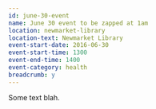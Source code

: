 ```yaml
---
id: june-30-event
name: June 30 event to be zapped at 1am
location: newmarket-library
location-text: Newmarket Library
event-start-date: 2016-06-30
event-start-time: 1300
event-end-time: 1400
event-category: health
breadcrumb: y
---
```


Some text blah.
